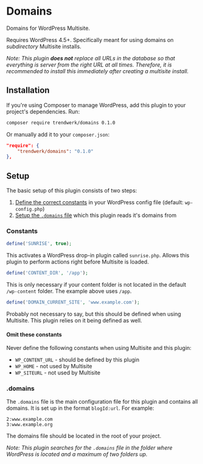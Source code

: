# Domains
Domains for WordPress Multisite. 

Requires WordPress 4.5+. Specifically meant for using domains on *subdirectory* Multisite installs.

_Note: This plugin **does not** replace all URLs in the database so that everything is server from the right URL at all times. Therefore, it is recommended to install this immediately after creating a multisite install._

## Installation
If you're using Composer to manage WordPress, add this plugin to your project's dependencies. Run:
```sh
composer require trendwerk/domains 0.1.0
```

Or manually add it to your `composer.json`:
```json
"require": {
	"trendwerk/domains": "0.1.0"
},
```

## Setup
The basic setup of this plugin consists of two steps:

1. [Define the correct constants](#constants) in your WordPress config file (default: `wp-config.php`)
2. [Setup the `.domains` file](#domains-1) which this plugin reads it's domains from

### Constants

```php
define('SUNRISE', true);
```

This activates a WordPress drop-in plugin called `sunrise.php`. Allows this plugin to perform actions right before Multisite is loaded.

```php
define('CONTENT_DIR', '/app');
```

This is only necessary if your content folder is not located in the default `/wp-content` folder. The example above uses `/app`.

```php
define('DOMAIN_CURRENT_SITE', 'www.example.com');
```

Probably not necessary to say, but this should be defined when using Multisite. This plugin relies on it being defined as well.

#### Omit these constants

Never define the following constants when using Multisite and this plugin:

- `WP_CONTENT_URL` - should be defined by this plugin
- `WP_HOME` - not used by Multisite
- `WP_SITEURL` - not used by Multisite

### .domains

The `.domains` file is the main configuration file for this plugin and contains all domains. It is set up in the format `blogId:url`. For example:

```
2:www.example.com
3:www.example.org
```

The domains file should be located in the root of your project.

_Note: This plugin searches for the `.domains` file in the folder where WordPress is located and a maximum of two folders up._
